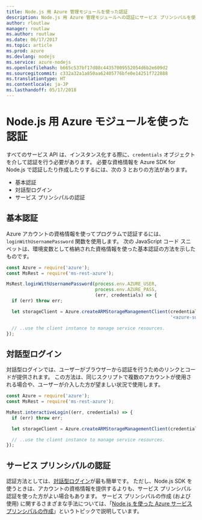 ```yaml
---
title: Node.js 用 Azure 管理モジュールを使った認証
description: Node.js 用 Azure 管理モジュールへの認証にサービス プリンシパルを使う方法について説明します。
author: rloutlaw
manager: routlaw
ms.author: routlaw
ms.date: 06/17/2017
ms.topic: article
ms.prod: azure
ms.devlang: nodejs
ms.service: azure-nodejs
ms.openlocfilehash: b665c537bf17d08c44357009552054d6b2e609d2
ms.sourcegitcommit: c332a32a1a850aa62405776bfe0e14251f722888
ms.translationtype: HT
ms.contentlocale: ja-JP
ms.lasthandoff: 05/17/2018
---
```

# <a name="authenticate-with-the-azure-modules-for-nodejs"></a>Node.js 用 Azure モジュールを使った認証 

すべてのサービス API は、インスタンス化する際に、`credentials` オブジェクトを介して認証を行う必要があります。 必要な資格情報を Azure SDK for Node.js で認証したり作成したりするには、次の 3 とおりの方法があります。 

- 基本認証
- 対話型ログイン
- サービス プリンシパルの認証

## <a name="basic-authentication"></a>基本認証

Azure アカウントの資格情報を使ってプログラムで認証するには、`loginWithUsernamePassword` 関数を使用します。 次の JavaScript コード スニペットは、環境変数として格納された資格情報を使った基本認証の方法を示したものです。 

```javascript
const Azure = require('azure');
const MsRest = require('ms-rest-azure');

MsRest.loginWithUsernamePassword(process.env.AZURE_USER, 
                                 process.env.AZURE_PASS, 
                                 (err, credentials) => {
  if (err) throw err;

  let storageClient = Azure.createARMStorageManagementClient(credentials, 
                                                             '<azure-subscription-id>');

  // ..use the client instance to manage service resources.
});
```

## <a name="interactive-login"></a>対話型ログイン

対話型ログインでは、ユーザーがブラウザーから認証を行うためのリンクとコードが提供されます。 この方法は、同じスクリプトで複数のアカウントが使用される場合や、ユーザーが介入した方が望ましい状況で使用します。

```javascript
const Azure = require('azure');
const MsRest = require('ms-rest-azure');

MsRest.interactiveLogin((err, credentials) => {
  if (err) throw err;

  let storageClient = Azure.createARMStorageManagementClient(credentials, '<azure-subscription-id>');

  // ..use the client instance to manage service resources.
});
```

## <a name="service-principal-authentication"></a>サービス プリンシパルの認証

認証方法としては、[対話型ログイン](#interactive-login)が最も簡単です。 ただし、Node.js SDK を使うときは、アカウントの資格情報を提供するよりも、サービス プリンシパル認証を使った方がよい場合もあります。 サービス プリンシパルの作成 (および使用) に関するさまざまな手法については、「[Node.js を使った Azure サービス プリンシパルの作成](./node-sdk-azure-authenticate-principal.md)」というトピックで説明しています。 